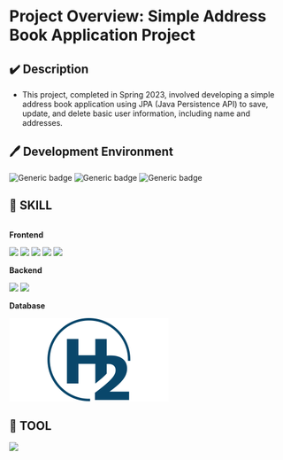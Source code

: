 # Project Overview: Simple Address Book Application Project


## ✔️ Description
* This project, completed in Spring 2023, involved developing a simple address book application using JPA (Java Persistence API) to save, update, and delete basic user information, including name and addresses.


## 🖊️ Development Environment
![Generic badge](https://img.shields.io/badge/spring--boot-2.7.11-brightgreen.svg)
![Generic badge](https://img.shields.io/badge/jdk-11-orange.svg)
![Generic badge](https://img.shields.io/badge/intelij-2023.2.1-purple.svg) 

## 📝 SKILL
<div style="display:flex; flex-direction:column; align-items:flex-start;">
    <!-- Frontend -->
    <p><strong>Frontend</strong></p>
    <div>
        <img src="https://img.shields.io/badge/Jsp-e76f00?style=for-the-badge&logo=Jsp&logoColor=white">
  	<img src="https://img.shields.io/badge/html-E34F26?style=for-the-badge&logo=html&logoColor=white"> 
        <img src="https://img.shields.io/badge/css-1572B6?style=for-the-badge&logo=css3&logoColor=white"> 
        <img src="https://img.shields.io/badge/jquery-0769AD?style=for-the-badge&logo=jquery&logoColor=white"> 
        <img src="https://img.shields.io/badge/bootstrap-7952B3?style=for-the-badge&logo=bootstrap&logoColor=white">
    </div>
    <!-- Backend -->
    <p><strong>Backend</strong></p>
    <div>
        <img src="https://img.shields.io/badge/Java-007396?style=for-the-badge&logo=Java&logoColor=white"> 
        <img src="https://img.shields.io/badge/Jpa-83B81A?style=for-the-badge&logo=Jpa&logoColor=blue">
    </div>
    <!-- Database -->
    <p><strong>Database</strong></p>
    <div>
        <img src="https://raw.githubusercontent.com/h2database/h2database/master/h2/src/docsrc/images/h2-logo-2.png"> 
    </div>
</div>

## 🔨 TOOL
<div style="display:flex; flex-direction:column; align-items:flex-start;">
    <div>
        <img src="https://img.shields.io/badge/intellijidea-000000?style=for-the-badge&logo=intellijidea&logoColor=white"> 
    </div>
</div>


